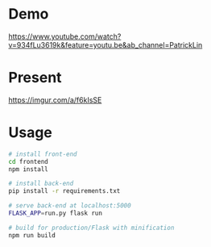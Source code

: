 # Demo
https://www.youtube.com/watch?v=934fLu3619k&feature=youtu.be&ab_channel=PatrickLin
# Present
<img>https://imgur.com/a/f6kIsSE</img>
# Usage
``` bash
# install front-end
cd frontend
npm install

# install back-end
pip install -r requirements.txt

# serve back-end at localhost:5000
FLASK_APP=run.py flask run

# build for production/Flask with minification
npm run build

```
